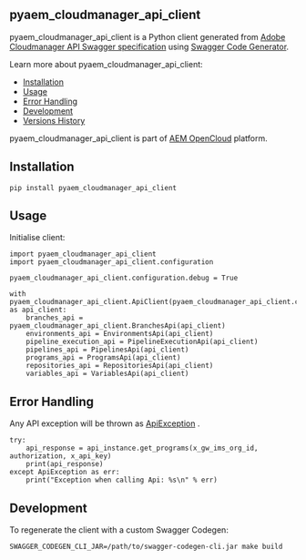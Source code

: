 pyaem_cloudmanager_api_client
----------

pyaem_cloudmanager_api_client is a Python client generated from [Adobe Cloudmanager API Swagger specification](https://github.com/AdobeDocs/cloudmanager-api-docs/blob/6f708920974dfc3649111b83a503f09f1cdf1ea7/swagger-specs/api.yaml) using [Swagger Code Generator](https://github.com/swagger-api/swagger-codegen).

Learn more about pyaem_cloudmanager_api_client:

* [Installation](https://github.com/shinesolutions/cloudmanager-api-clients/tree/master/clients/generated/python#installation)
* [Usage](https://github.com/shinesolutions/cloudmanager-api-clients/tree/master/clients/generated/python#usage)
* [Error Handling](https://github.com/shinesolutions/cloudmanager-api-clients/tree/master/clients/generated/python#error-handling)
* [Development](https://github.com/shinesolutions/cloudmanager-api-clients/tree/master/clients/generated/python#development)
* [Versions History](https://github.com/shinesolutions/cloudmanager-api-clients/blob/master/docs/python/versions.md)

pyaem_cloudmanager_api_client is part of [AEM OpenCloud](https://aemopencloud.io) platform.

Installation
------------

    pip install pyaem_cloudmanager_api_client

Usage
-----

Initialise client:

    import pyaem_cloudmanager_api_client
    import pyaem_cloudmanager_api_client.configuration

    pyaem_cloudmanager_api_client.configuration.debug = True

    with pyaem_cloudmanager_api_client.ApiClient(pyaem_cloudmanager_api_client.configuration) as api_client:
        branches_api = pyaem_cloudmanager_api_client.BranchesApi(api_client)
        environments_api = EnvironmentsApi(api_client)
        pipeline_execution_api = PipelineExecutionApi(api_client)
        pipelines_api = PipelinesApi(api_client)
        programs_api = ProgramsApi(api_client)
        repositories_api = RepositoriesApi(api_client)
        variables_api = VariablesApi(api_client)

Error Handling
--------------

Any API exception will be thrown as [ApiException](https://shinesolutions.github.io/cloudmanager-api-clients/python/master/pyaem_cloudmanager_api_client.html#pyaem_cloudmanager_api_client.rest.ApiException) .


    try:
        api_response = api_instance.get_programs(x_gw_ims_org_id, authorization, x_api_key)
        print(api_response)
    except ApiException as err:
        print("Exception when calling Api: %s\n" % err)

Development
-----------

To regenerate the client with a custom Swagger Codegen:

    SWAGGER_CODEGEN_CLI_JAR=/path/to/swagger-codegen-cli.jar make build
